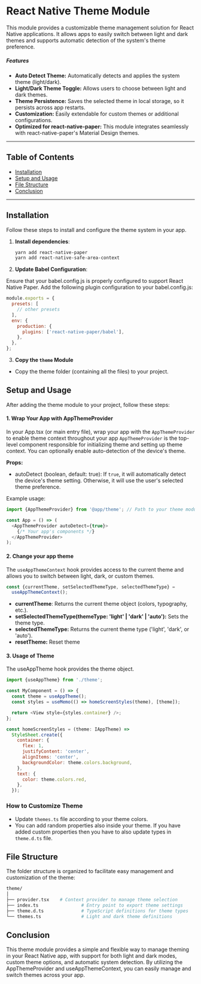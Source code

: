 # React Native Theme Module

This module provides a customizable theme management solution for React Native applications. It allows apps to easily switch between light and dark themes and supports automatic detection of the system's theme preference.

##### Features

- **Auto Detect Theme:** Automatically detects and applies the system theme (light/dark).
- **Light/Dark Theme Toggle:** Allows users to choose between light and dark themes.
- **Theme Persistence:** Saves the selected theme in local storage, so it persists across app restarts.
- **Customization:** Easily extendable for custom themes or additional configurations.
- **Optimized for react-native-paper:** This module integrates seamlessly with react-native-paper's Material Design themes.

---

## Table of Contents

- [Installation](#installation)
- [Setup and Usage](#setup-and-usage)
- [File Structure](#file-structure)
- [Conclusion](#conclusion)

---

## Installation

Follow these steps to install and configure the theme system in your app.

1. **Install dependencies**:

   ```bash
   yarn add react-native-paper
   yarn add react-native-safe-area-context

   ```

2. **Update Babel Configuration**:

Ensure that your babel.config.js is properly configured to support React Native Paper. Add the following plugin configuration to your babel.config.js:

```javascript
module.exports = {
  presets: [
    // other presets
  ],
  env: {
    production: {
      plugins: ['react-native-paper/babel'],
    },
  },
};
```

3. **Copy the `theme` Module**

- Copy the theme folder (containing all the files) to your project.

## Setup and Usage

After adding the theme module to your project, follow these steps:

#### 1. Wrap Your App with AppThemeProvider

In your App.tsx (or main entry file), wrap your app with the `AppThemeProvider` to enable theme context throughout your app
`AppThemeProvider` is the top-level component responsible for initializing theme and setting up theme context. You can optionally enable auto-detection of the device's theme.

**Props:**

- autoDetect (boolean, default: true): If `true`, it will automatically detect the device's theme setting. Otherwise, it will use the user's selected theme preference.

Example usage:

```javascript
import {AppThemeProvider} from '@app/theme'; // Path to your theme module

const App = () => (
  <AppThemeProvider autoDetect={true}>
    {/* Your app's components */}
  </AppThemeProvider>
);
```

#### 2. Change your app theme

The `useAppThemeContext` hook provides access to the current theme and allows you to switch between light, dark, or custom themes.

```javascript
const {currentTheme, setSelectedThemeType, selectedThemeType} =
  useAppThemeContext();
```

- **currentTheme**: Returns the current theme object (colors, typography, etc.).
- **setSelectedThemeType(themeType: 'light' | 'dark' | 'auto'):** Sets the theme type.
- **selectedThemeType:** Returns the current theme type ('light', 'dark', or 'auto').
- **resetTheme:** Reset theme

#### 3. Usage of Theme

The useAppTheme hook provides the theme object.

```javascript
import {useAppTheme} from './theme';

const MyComponent = () => {
  const theme = useAppTheme();
  const styles = useMemo(() => homeScreenStyles(theme), [theme]);

  return <View style={styles.container} />;
};

const homeScreenStyles = (theme: IAppTheme) =>
  StyleSheet.create({
    container: {
      flex: 1,
      justifyContent: 'center',
      alignItems: 'center',
      backgroundColor: theme.colors.background,
    },
    text: {
      color: theme.colors.red,
    },
  });
```

### How to Customize Theme

- Update `themes.ts` file according to your theme colors.
- You can add random properties also inside your theme. If you have added custom properties then you have to also update types in `theme.d.ts` file.

## File Structure

The folder structure is organized to facilitate easy management and customization of the theme:

```graphql
theme/
│
├── provider.tsx    # Context provider to manage theme selection
├── index.ts                # Entry point to export theme settings
├── theme.d.ts              # TypeScript definitions for theme types
└── themes.ts               # Light and dark theme definitions
```

## Conclusion

This theme module provides a simple and flexible way to manage theming in your React Native app, with support for both light and dark modes, custom theme options, and automatic system detection. By utilizing the AppThemeProvider and useAppThemeContext, you can easily manage and switch themes across your app.
